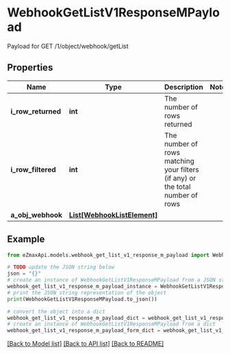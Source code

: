 # WebhookGetListV1ResponseMPayload

Payload for GET /1/object/webhook/getList

## Properties

Name | Type | Description | Notes
------------ | ------------- | ------------- | -------------
**i_row_returned** | **int** | The number of rows returned | 
**i_row_filtered** | **int** | The number of rows matching your filters (if any) or the total number of rows | 
**a_obj_webhook** | [**List[WebhookListElement]**](WebhookListElement.md) |  | 

## Example

```python
from eZmaxApi.models.webhook_get_list_v1_response_m_payload import WebhookGetListV1ResponseMPayload

# TODO update the JSON string below
json = "{}"
# create an instance of WebhookGetListV1ResponseMPayload from a JSON string
webhook_get_list_v1_response_m_payload_instance = WebhookGetListV1ResponseMPayload.from_json(json)
# print the JSON string representation of the object
print(WebhookGetListV1ResponseMPayload.to_json())

# convert the object into a dict
webhook_get_list_v1_response_m_payload_dict = webhook_get_list_v1_response_m_payload_instance.to_dict()
# create an instance of WebhookGetListV1ResponseMPayload from a dict
webhook_get_list_v1_response_m_payload_form_dict = webhook_get_list_v1_response_m_payload.from_dict(webhook_get_list_v1_response_m_payload_dict)
```
[[Back to Model list]](../README.md#documentation-for-models) [[Back to API list]](../README.md#documentation-for-api-endpoints) [[Back to README]](../README.md)


